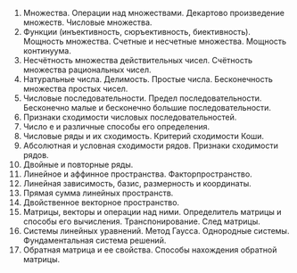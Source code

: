 1. Множества. Операции над множествами. Декартово произведение множеств. Числовые множества.
2. Функции (инъективность, сюръективность, биективность). Мощность множества. Счетные и несчетные множества. Мощность континуума.
3. Несчётность множества действительных чисел. Счётность множества рациональных чисел.
4. Натуральные числа. Делимость. Простые числа. Бесконечность множества простых чисел.
5. Числовые последовательности. Предел последовательности. Бесконечно малые и бесконечно большие последовательности.
6. Признаки сходимости числовых последовательностей.
7. Число e и различные способы его определения.
8. Числовые ряды и их сходимость. Критерий сходимости Коши.
9. Абсолютная и условная сходимости рядов. Признаки сходимости рядов.
10. Двойные и повторные ряды.
11. Линейное и аффинное пространства. Факторпространство.
12. Линейная зависимость, базис, размерность и координаты.
13. Прямая сумма линейных пространств.
14. Двойственное векторное пространство.
15. Матрицы, векторы и операции над ними. Определитель матрицы и способы его вычисления. Транспонирование. След матрицы.
16. Системы линейных уравнений. Метод Гаусса. Однородные системы. Фундаментальная система решений. 
17. Обратная матрица и ее свойства. Способы нахождения обратной матрицы.